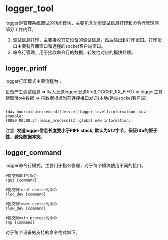 # logger_tool

logger是管理系统调试的功能模块，主要包含功能调试信息打印和命令行管理两部分工作内容。

1. 调试信息打印，主要接收其它设备的调试信息，然后输出到打印窗口。打印窗口主要有界面窗口和远程的socket客户端窗口。
2. 命令行管理，用于接收命令行的数据，转发给对应的模块处理。

## logger_printf

logger打印模式主要流程为：

设备产生调试信息 => 写入发送logger发送fifo(LOGGER_RX_FIFO) => logger工具读取fifo中数据 => 将数据根据当前连接接口发送(本地/远端socket客户端)

```shell

[day hour:minute:second][deivce][logger_level]:information data
example:
[0000 00:00:34][main_process][2]:global new information.

```

注意: **发送logger信息长度要小于PIPE stack, 默认为512字节，保证fifo的原子性，避免数据冲突**。

## logger_command

logger命令行模式，主要用于指令管理，对于每个模块使用不同的接口。

```shell
#提交到GUI的命令
!gui [command]

#提交到local_device的命令
!loc_dev [command]

#提交到lower_device的命令
!low_dev [command]

#提交到main_process的命令
!mp [command]
```

对于每个设备的支持的命令格式如下。


